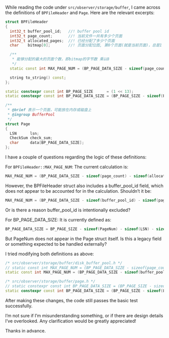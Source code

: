 While reading the code under `src/observer/storage/buffer`, I came across the definitions of `BPFileHeader` and `Page`. Here are the relevant excerpts:

```cpp
struct BPFileHeader
{
  int32_t buffer_pool_id;   //! buffer pool id
  int32_t page_count;       //! 当前文件一共有多少个页面
  int32_t allocated_pages;  //! 已经分配了多少个页面
  char    bitmap[0];        //! 页面分配位图, 第0个页面(就是当前页面)，总是1

  /**
   * 能够分配的最大的页面个数，即bitmap的字节数 乘以8
   */
  static const int MAX_PAGE_NUM = (BP_PAGE_DATA_SIZE - sizeof(page_count) - sizeof(allocated_pages)) * 8;

  string to_string() const;
};

```

```cpp
static constexpr const int BP_PAGE_SIZE      = (1 << 13);
static constexpr const int BP_PAGE_DATA_SIZE = (BP_PAGE_SIZE - sizeof(PageNum) - sizeof(LSN) - sizeof(CheckSum));

/**
 * @brief 表示一个页面，可能放在内存或磁盘上
 * @ingroup BufferPool
 */
struct Page
{
  LSN      lsn;
  CheckSum check_sum;
  char     data[BP_PAGE_DATA_SIZE];
};
```

I have a couple of questions regarding the logic of these definitions:

For `BPFileHeader::MAX_PAGE_NUM`:
The current calculation is:

```cpp
MAX_PAGE_NUM = (BP_PAGE_DATA_SIZE - sizeof(page_count) - sizeof(allocated_pages)) * 8;
```
However, the BPFileHeader struct also includes a buffer_pool_id field, which does not appear to be accounted for in the calculation. Shouldn’t it be:

```cpp
MAX_PAGE_NUM = (BP_PAGE_DATA_SIZE - sizeof(buffer_pool_id) - sizeof(page_count) - sizeof(allocated_pages)) * 8;
```
Or is there a reason buffer_pool_id is intentionally excluded?

For BP_PAGE_DATA_SIZE:
It is currently defined as:

```cpp
BP_PAGE_DATA_SIZE = BP_PAGE_SIZE - sizeof(PageNum) - sizeof(LSN) - sizeof(CheckSum);
```

But PageNum does not appear in the Page struct itself. Is this a legacy field or something expected to be handled externally?

I tried modifying both definitions as above:

```cpp
/* src/observer/storage/buffer/disk_buffer_pool.h */
// static const int MAX_PAGE_NUM = (BP_PAGE_DATA_SIZE - sizeof(page_count) - sizeof(allocated_pages)) * 8;
static const int MAX_PAGE_NUM = (BP_PAGE_DATA_SIZE - sizeof(buffer_pool_id) - sizeof(page_count) - sizeof(allocated_pages)) * 8;

/* src/observer/storage/buffer/page.h */
// static constexpr const int BP_PAGE_DATA_SIZE = (BP_PAGE_SIZE - sizeof(PageNum) - sizeof(LSN) - sizeof(CheckSum));
static constexpr const int BP_PAGE_DATA_SIZE = (BP_PAGE_SIZE - sizeof(LSN) - sizeof(CheckSum));
```

After making these changes, the code still passes the basic test successfully.

I’m not sure if I’m misunderstanding something, or if there are design details I’ve overlooked. Any clarification would be greatly appreciated!

Thanks in advance.

